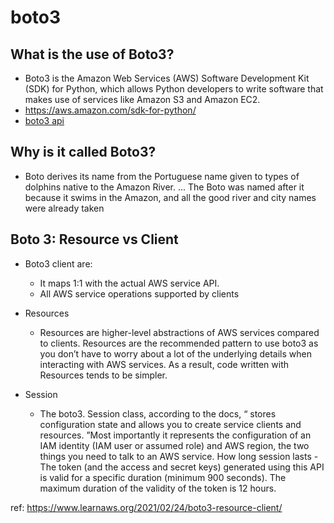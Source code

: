 # boto3
## What is the use of Boto3?
  - Boto3 is the Amazon Web Services (AWS) Software Development Kit (SDK) for Python, which allows Python developers to write software that makes use of services like Amazon S3 and Amazon EC2.
  - https://aws.amazon.com/sdk-for-python/
  - [boto3 api](https://boto3.amazonaws.com/v1/documentation/api/latest/reference/services/index.html)
    
## Why is it called Boto3? 
  - Boto derives its name from the Portuguese name given to types of dolphins native to the Amazon River. ... The Boto was named after it because it swims in the Amazon, and all the good river and city names were already taken

## Boto 3: Resource vs Client
- Boto3 client are:
  - It maps 1:1 with the actual AWS service API.
  - All AWS service operations supported by clients
    
- Resources
  - Resources are higher-level abstractions of AWS services compared to clients. Resources are 
    the recommended pattern to use boto3 as you don’t have to worry about a lot of the underlying
    details when interacting with AWS services. As a result, code written with Resources tends to
    be simpler.

- Session
  - The boto3. Session class, according to the docs, “ stores configuration state and allows you to create service clients and resources.
    ”Most importantly it represents the configuration of an IAM identity (IAM user or assumed role) and AWS region, the two things you 
    need to talk to an AWS service. How long session lasts - The token (and the access and secret keys) generated using this API is valid for a 
    specific duration (minimum 900 seconds). The maximum duration of the validity of the token is 12 hours.

ref: 
https://www.learnaws.org/2021/02/24/boto3-resource-client/
